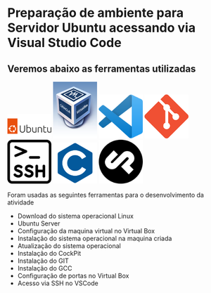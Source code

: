 # Preparação de ambiente para Servidor Ubuntu acessando via Visual Studio Code

## Veremos abaixo as ferramentas utilizadas

<img src=ubuntu.png width=100 heigth=100>
<img src=vbox.png width=100 heigth=100>
<img src=vscode.png width=100 heigth=100>
<img src=git.png width=100 heigth=100>
<img src=ssh.png width=100 heigth=100>
<img src=lingc.png width=100 heigth=100>
<img src=cockpit.png width=100 heigth=100>


Foram usadas as seguintes ferramentas para o desenvolvimento da atividade
    
- Download do sistema operacional Linux
- Ubuntu Server 
- Configuração da maquina virtual no Virtual Box
- Instalação do sistema operacional na maquina criada 
- Atualização do sistema operacional
- Instalação do CockPit
- Instalação do GIT
- Instalação do GCC
- Configuração de portas no Virtual Box
- Acesso via SSH no VSCode 